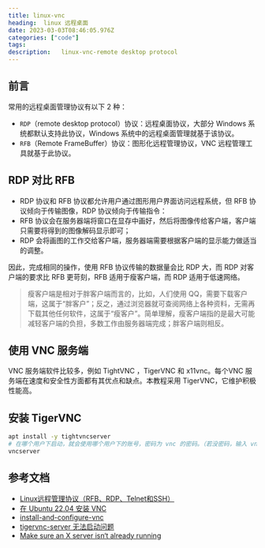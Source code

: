 ```yaml
---
title: linux-vnc
heading:  linux 远程桌面
date: 2023-03-03T08:46:05.976Z
categories: ["code"]
tags: 
description:   linux-vnc-remote desktop protocol
---
```

## 前言
常用的远程桌面管理协议有以下 2 种：
- `RDP`（remote desktop protocol）协议：远程桌面协议，大部分 Windows 系统都默认支持此协议，Windows 系统中的远程桌面管理就基于该协议。
- `RFB`（Remote FrameBuffer）协议：图形化远程管理协议，VNC 远程管理工具就基于此协议。



## RDP 对比 RFB
- RDP 协议和 RFB 协议都允许用户通过图形用户界面访问远程系统，但 RFB 协议倾向于传输图像，RDP 协议倾向于传输指令：
- RFB 协议会在服务器端将窗口在显存中画好，然后将图像传给客户端，客户端只需要将得到的图像解码显示即可；
- RDP 会将画图的工作交给客户端，服务器端需要根据客户端的显示能力做适当的调整。

因此，完成相同的操作，使用 RFB 协议传输的数据量会比 RDP 大，而 RDP 对客户端的要求比 RFB 更苛刻，RFB 适用于瘦客户端，而 RDP 适用于低速网络。
> 瘦客户端是相对于胖客户端而言的，比如，人们使用 QQ，需要下载客户端，这属于“胖客户”；反之，通过浏览器就可查阅网络上各种资料，无需再下载其他任何软件，这属于“瘦客户”。简单理解，瘦客户端指的是最大可能减轻客户端的负担，多数工作由服务器端完成；胖客户端则相反。


## 使用 VNC 服务端
VNC 服务端软件比较多，例如 TightVNC ，TigerVNC 和 x11vnc。每个VNC 服务端在速度和安全性方面都有其优点和缺点。本教程采用 TigerVNC，它维护积极性能高。

## 安装 TigerVNC
```bash
apt install -y tightvncserver
# 在哪个用户下启动，就会使用哪个用户下的账号，密码为 vnc 的密码。（若没密码，输入 vncserver 会提示创建密码，路径为 ~/.vnc/xxx）
vncserver

```


## 参考文档
- [Linux远程管理协议（RFB、RDP、Telnet和SSH）](http://c.biancheng.net/view/2845.html)
- [在 Ubuntu 22.04 安装 VNC](https://www.myfreax.com/how-to-install-and-configure-vnc-on-ubuntu-22-04/)
- [install-and-configure-vnc](https://www.digitalocean.com/community/tutorials/how-to-install-and-configure-vnc-on-ubuntu-22-04)
- [tigervnc-server 无法启动问题](https://www.cnblogs.com/lidune/p/9830780.html)
- [ Make sure an X server isn‘t already running](https://blog.csdn.net/rolaya/article/details/118495564)
